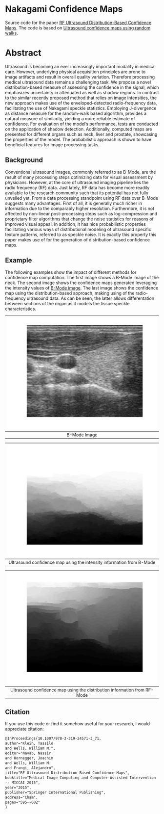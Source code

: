 # Nakagami Confidence Maps

Source code for the paper [RF Ultrasound Distribution-Based Confidence Maps](https://robobees.seas.harvard.edu/files/nac/files/klein-miccai2015.pdf).
The code is based on [Ultrasound confidence maps using random walks](http://campar.in.tum.de/Main/AthanasiosKaramalisCode).


# Abstract

Ultrasound is becoming an ever increasingly important
modality in medical care. However, underlying physical acquisition principles are prone to image artifacts and result in overall quality variation.
Therefore processing medical ultrasound data remains a challenging task.
We propose a novel distribution-based measure of assessing the confidence
in the signal, which emphasizes uncertainty in attenuated as well as shadow
regions. In contrast to the similar recently proposed method that relies on
image intensities, the new approach makes use of the enveloped-detected
radio-frequency data, facilitating the use of Nakagami speckle statistics.
Employing J-divergence as distance measure for the random-walk based
algorithm, provides a natural measure of similarity, yielding a more reliable estimate of confidence. For evaluation of the model’s performance,
tests are conducted on the application of shadow detection. Additionally,
computed maps are presented for different organs such as neck, liver and
prostate, showcasing the properties of the model. The probabilistic approach is shown to have beneficial features for image processing tasks.

## Background

Conventional ultrasound images, commonly referred to as B-Mode, are the result of many processing
steps optimizing data for visual assessment by physicians. However, at the core of ultrasound imaging pipeline lies the radio frequency (RF) data. Just lately, RF data has become more readily available to the research community such that its potential has not fully unveiled yet. From a data processing standpoint using RF data over B-Mode suggests many advantages. First of all, it is generally much richer in information due to the comparably higher resolution. Furthermore, it is not affected by non-linear post-processing steps such as log-compression and proprietary filter algorithms that change the noise statistics for reasons of improved visual appeal. In addition, it has nice probabilistic properties facilitating various ways of distributional modeling of ultrasound specific texture patterns, referred to as speckle noise. It is exactly this property this paper makes use of for the generation of distribution-based confidence maps.

## Example

The following examples show the impact of different methods for confidence map computation. The first image shows a B-Mode image of the neck. The second image shows the confidence maps generated leveraging the intensity values of [B-Mode image](https://www.sciencedirect.com/science/article/abs/pii/S1361841512000977). The last image shows the confidence map using the distribution-based approach, making using of the radio-frequency ultrasound data. As can be seen, the latter allows differentation between sections of the organ as it models the tissue speckle characteristics.

| ![B-Mode ultrasounds image of the neck](https://github.com/TJKlein/Nakagami_Confidence_Maps/blob/master/imgs/img.jpg)
|:--:| 
| B-Mode Image |

|  ![B-Mode Confidence Map](https://github.com/TJKlein/Nakagami_Confidence_Maps/blob/master/imgs/map.jpg)
|:--:| 
| Ultrasound confidence map using the intensity information from B-Mode |

|  ![RF Distribution Confidence Map](https://github.com/TJKlein/Nakagami_Confidence_Maps/blob/master/imgs/MapD.jpg)
|:--:| 
| Ultrasound confidence map using the distribution information from RF-Mode |


## Citation
If you use this code or find it somehow useful for your research, I would appreciate citation:

```
@InProceedings{10.1007/978-3-319-24571-3_71,
author="Klein, Tassilo
and Wells, William M.",
editor="Navab, Nassir
and Hornegger, Joachim
and Wells, William M.
and Frangi, Alejandro",
title="RF Ultrasound Distribution-Based Confidence Maps",
booktitle="Medical Image Computing and Computer-Assisted Intervention -- MICCAI 2015",
year="2015",
publisher="Springer International Publishing",
address="Cham",
pages="595--602"
}
```

